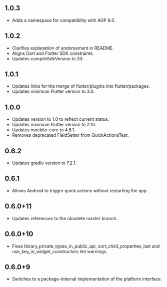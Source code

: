 ## 1.0.3

* Adds a namespace for compatibility with AGP 8.0.

## 1.0.2

* Clarifies explanation of endorsement in README.
* Aligns Dart and Flutter SDK constraints.
* Updates compileSdkVersion to 33.

## 1.0.1

* Updates links for the merge of flutter/plugins into flutter/packages.
* Updates minimum Flutter version to 3.0.

## 1.0.0

* Updates version to 1.0 to reflect current status.
* Updates minimum Flutter version to 2.10.
* Updates mockito-core to 4.6.1.
* Removes deprecated FieldSetter from QuickActionsTest.

## 0.6.2

* Updates gradle version to 7.2.1.

## 0.6.1

* Allows Android to trigger quick actions without restarting the app.

## 0.6.0+11

* Updates references to the obsolete master branch.

## 0.6.0+10

* Fixes library_private_types_in_public_api, sort_child_properties_last and use_key_in_widget_constructors
  lint warnings.

## 0.6.0+9

* Switches to a package-internal implementation of the platform interface.
